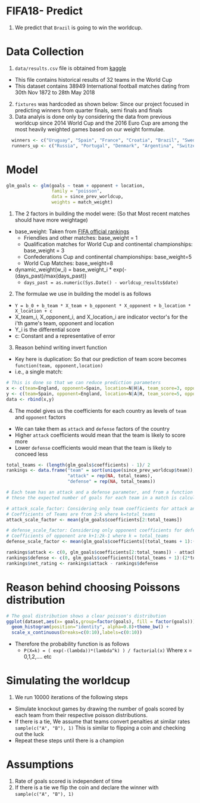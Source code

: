 # FIFA18- Predict

1. We predict that `Brazil` is going to win the worldcup.

# Data Collection

1. `data/results.csv` file is obtained from [kaggle](https://www.kaggle.com/martj42/international-football-results-from-1872-to-2017)
  * This file contains historical results of 32 teams in the World Cup 
  * This dataset contains 38949 International football matches dating from 30th Nov 1872 to 28th May 2018
2. `fixtures` was hardcoded as shown below: Since our project focused in predicting winners from quarter finals, semi finals and finals
3. Data analyis is done only by considering the data from previous worldcup since 2014 World Cup and the 2016 Euro Cup are among the most heavily weighted games based on our weight formulae.

```r
  winners <- c("Uruguay", "Spain", "France", "Croatia", "Brazil", "Sweden", "Belgium", "Colombia")
  runners_up <- c("Russia", "Portugal", "Denmark", "Argentina", "Switzerland", "Mexico", "England", "Japan")
```

# Model

```r
glm_goals <- glm(goals ~ team + opponent + location, 
                 family = "poisson",
                 data = since_prev_worldcup, 
                 weights = match_weight)
```

1. The 2 factors in building the model were: (So that Most recent matches should have more weightage)
  * base_weight: Taken from [FIFA official rankings](https://www.fifa.com/fifa-world-ranking/procedure/men.html)
    * Friendlies and other matches: base_weight = 1
    * Qualification matches for World Cup and continental championships: base_weight = 3
    * Confederations Cup and continental championships: base_weight=5
    * World Cup Matches: base_weight=8
  * dynamic_weight(w_i) = base_weight_i * exp(-(days_past)/max(days_past))
    * `days_past = as.numeric(Sys.Date() - worldcup_results$date)`
2. The formulae we use in building the model is as follows
  * `Y = b_0 + b_team * X_team + b_opponent * X_opponent + b_location * X_location + c`
  * X_team_i, X_opponent_i, and X_location_i are indicator vector's for the i'th game's team, opponent and location
  * Y_i is the differential score
  * c: Constant and a representative of error
3. Reason behind writing invert function
  * Key here is duplication: So that our prediction of team score becomes `function(team, opponent,location)`
  * i.e., a single match: 

```r
# This is done so that we can reduce prediction parameters
x <- c(team=England, opponent=Spain, location=N|H|A, team_score=3, opponent_score=5)
y <- c(team=Spain, opponent=England, location=N|A|H, team_score=5, opponent_score=3)
data <- rbind(x,y)
```

4. The model gives us the coefficients for each country as levels of `team` and `opponent` factors
  * We can take them as `attack` and `defense` factors of the country
  * Higher `attack` coefficients would mean that the team is likely to score more 
  * Lower `defense` coefficients would mean that the team is likely to conceed less

```r
total_teams <- (length(glm_goals$coefficients) - 1)/ 2
rankings <- data.frame("team" = sort(unique(since_prev_worldcup$team)),
                       "attack" = rep(NA, total_teams),
                       "defense" = rep(NA, total_teams))

# Each team has an attack and a defense parameter, and from a function of 
# these the expected number of goals for each team in a match is calculated

# attack_scale_factor: Considering only team coefficients for attack and taking thier mean
# Coefficients of Teams are from 2:k where k=total_teams
attack_scale_factor <- mean(glm_goals$coefficients[2:total_teams])

# defense_scale_factor: Considering only opponent coefficients for defense and taking thier mean
# Coefficients of opponent are k+1:2k-1 where k = total_teams
defense_scale_factor <- mean(glm_goals$coefficients[(total_teams + 1):(2*total_teams - 1)], na.rm = T)

rankings$attack <- c(0, glm_goals$coefficients[2:total_teams]) - attack_scale_factor
rankings$defense <- c(0, glm_goals$coefficients[(total_teams + 1):(2*total_teams - 1)]) - defense_scale_factor
rankings$net_rating <- rankings$attack - rankings$defense
``` 

# Reason behind choosing Poissons distribution 

```r
# The goal distribution shows a clear poisson's distribution
ggplot(dataset,aes(x= goals,group=factor(goals), fill = factor(goals)))+
  geom_histogram(position="identity", alpha=0.8)+theme_bw() +
  scale_x_continuous(breaks=c(0:10),labels=c(0:10))
```

* Therefore the probability function is as follows
  * `P(X=k) = ( exp(-(lambda))*(lambda^k) ) / factorial(x)` Where x = 0,1,2,.... etc

# Simulating the worldcup

1. We run 10000 iterations of the following steps
  * Simulate knockout games by drawing the number of goals scored by each team from their respective poisson distributions.
  * If there is a tie, We assume that teams convert penalties at similar rates `sample(c("A", "B"), 1)` This is similar to flipping a coin and checking out the luck
  * Repeat these steps until there is a champion

# Assumptions

1. Rate of goals scored is independent of time
2. If there is a tie we flip the coin and declare the winner with `sample(c("A", "B"), 1)`